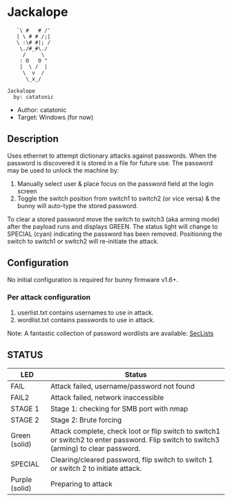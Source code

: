 # Jackalope
```
   `\ #   # /'
   | \ # # /;|
   \ :\# #|; /
    \./#_#\./
     /     \
    : O   O "
    |  \ /  |
     \  v  /
      \_x_/
    
Jackalope
  by: catatonic
```
* Author: catatonic
* Target: Windows (for now)

## Description

Uses ethernet to attempt dictionary attacks against passwords. When the password is discovered it is stored in a file for future use. The password may be used to unlock the machine by:

1. Manually select user & place focus on the password field at the login screen
2. Toggle the switch position from switch1 to switch2 (or vice versa) & the bunny will auto-type the stored password.

To clear a stored password move the switch to switch3 (aka arming mode) after the payload runs and displays GREEN. The status light will change to SPECIAL (cyan) indicating the password has been removed. Positioning the switch to switch1 or switch2 will re-initiate the attack.

## Configuration
No initial configuration is required for bunny firmware v1.6+.

### Per attack configuration
1. userlist.txt contains usernames to use in attack.
2. wordlist.txt contains passwords to use in attack.

Note: A fantastic collection of password wordlists are available: [SecLists](https://github.com/danielmiessler/SecLists)

## STATUS

| LED                     | Status                                         |
| ----------------------- | ---------------------------------------------- |
| FAIL                    | Attack failed, username/password not found     |
| FAIL2                   | Attack failed, network inaccessible            |
| STAGE 1                 | Stage 1: checking for SMB port with nmap       |
| STAGE 2                 | Stage 2: Brute forcing                         |
| Green (solid)           | Attack complete, check loot or flip switch to switch1 or switch2 to enter password. Flip switch to switch3 (arming) to clear password. |
| SPECIAL                 | Clearing/cleared password, flip switch to switch 1 or switch 2 to initiate attack. |
| Purple (solid)          | Preparing to attack                            |

